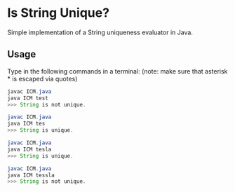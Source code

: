# Is String Unique?
Simple implementation of a String uniqueness evaluator in Java.

## Usage
Type in the following commands in a terminal:
(note: make sure that asterisk * is escaped via quotes)

```java
javac ICM.java
java ICM test 
>>> String is not unique.

javac ICM.java
java ICM tes 
>>> String is unique.

javac ICM.java
java ICM tesla 
>>> String is unique.

javac ICM.java
java ICM tessla 
>>> String is not unique.

```
